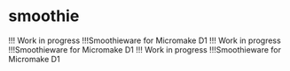 # smoothie
!!! Work in progress !!!Smoothieware for Micromake D1
!!! Work in progress !!!Smoothieware for Micromake D1
!!! Work in progress !!!Smoothieware for Micromake D1
